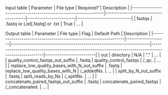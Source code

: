 Input table
| Parameter                                                           | File type                               | Required?           | Description             |
|----------------------------------------------------------------|--------------------------------------|------------------------|---------------------------|
| fastqs                                                                   | .fastq or List[.fastq] or .txt   | True                    | ...                             |


Output table
| Parameter                                                           | File type         | Flag                                                                           | Default Path                                                                                                     | Description           |
|----------------------------------------------------------------|--------------------|---------------------------------------------------------------------|------------------------------------------------------------------------------------------------------|-------------------------|
| out                                                                       | directory         | N/A                                                                            | "."                                                                                                                     | ...                          |
| quality_control_fastqs_out_suffix                  	  | .fastq             | quality_control_fastqs                                                | <out>/<filename>_qc.<ext>												                             | ...                          |
| replace_low_quality_bases_with_N_out_suffix   | .fastq             | replace_low_quality_bases_with_N                          | <out>/<filename>_addedNs.<ext>												                     | ...                          |
| split_by_N_out_suffix                  	                      | .fastq             | split_reads_by_Ns                                                     | <out>/<filename>_splitNs.<ext>												                         | ...                          |
| concatenate_paired_fastqs_out_suffix                | .fastq             | concatenate_paired_fastqs                                       | <out>/<filename>_concatenated.<ext>								                             | ...                          |
